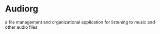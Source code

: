 # Audiorg
a file management and organizational application for listening to music and other audio files
